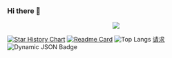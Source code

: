 ### Hi there 👋

<!--
**errorworld2000/errorworld2000** is a ✨ _special_ ✨ repository because its `README.md` (this file) appears on your GitHub profile.

Here are some ideas to get you started:

- 🔭 I’m currently working on ...
- 🌱 I’m currently learning ...
- 👯 I’m looking to collaborate on ...
- 🤔 I’m looking for help with ...
- 💬 Ask me about ...
- 📫 How to reach me: ...
- 😄 Pronouns: ...
- ⚡ Fun fact: ...
-->
<div align=center>
  
![](https://komarev.com/ghpvc/?username=errorworld2000&abbreviated=true&label=PROFILE+VIEWS&color=dc143c&base=1000)  

</div>

[![Star History Chart](https://api.star-history.com/svg?repos=guodongxiaren/README&type=Date)](https://star-history.com/#guodongxiaren/README&Date)
[![Readme Card](https://github-readme-stats.vercel.app/api/pin/?username=anuraghazra&repo=github-readme-stats)](https://github.com/anuraghazra/github-readme-stats)
![Top Langs](https://github-readme-stats.vercel.app/api/top-langs/?username=anuraghazra&layout=compact&hide=javascript,html&exclude_repo=github-readme-stats,anuraghazra.github.io&size_weight=0.5&count_weight=0.5)
[请求](https://api.spencerwoo.com/substats/?source=neteaseMusic&queryKey=1316097247&source=github&queryKey=errorworld2000)
![Dynamic JSON Badge](https://img.shields.io/badge/dynamic/json?url=https%3A%2F%2Fapi.spencerwoo.com%2Fsubstats%2F%3Fsource%3DneteaseMusic%26queryKey%3D1316097247%26source%3Dgithub%26queryKey%3Derrorworld2000&query=%24.data.totalSubs&logo=github)
